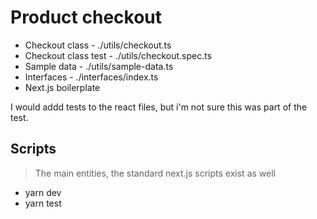 # Product checkout

- Checkout class - ./utils/checkout.ts
- Checkout class test - ./utils/checkout.spec.ts
- Sample data - ./utils/sample-data.ts
- Interfaces - ./interfaces/index.ts
- Next.js boilerplate

I would addd tests to the react files, but i'm not sure this was part of the test.

## Scripts

> The main entities, the standard next.js scripts exist as well

- yarn dev
- yarn test


